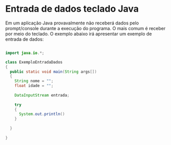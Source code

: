 # Entrada de dados teclado Java

Em um aplicação Java provavalmente não receberá dados pelo prompt/console durante a execução do programa. O mais comum é receber por meio do teclado. O exemplo abaixo irá apresentar um exemplo de entrada de dados:

```java

import java.io.*;

class ExemploEntradaDados 
{
  public static void main(String args[])
  {
    String nome = "";
    float idade = "";
    
    DataInputStream entrada;
    
    try
    {
      System.out.println()
    }
    
  }
  
}

```
